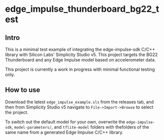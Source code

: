 # edge_impulse_thunderboard_bg22_test

## Intro

This is a minimal test example of integrating the edge-impulse-sdk C/C++ library with Silicon Labs' Simplicity Studio v5. This project targets the BG22 Thunderboard and any Edge Impulse model based on accelerometer data.

This project is currently a work in progress with minimal functional testing only.

## How to use

Download the latest ```edge_impulse_example.sls``` from the releases tab, and then from Simplicity Studio v5 navigate to ```File->Import->Browse``` to select the project.

To switch out the default model for your own, overwrite the ```edge-impulse-sdk```, ```model-parameters/```, and ```tflite-model``` folders with thefolders of the same name from a generated Edge Impulse C/C++ library.


